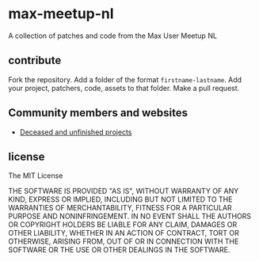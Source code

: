 # max-meetup-nl

A collection of patches and code from the Max User Meetup NL 

## contribute

Fork the repository. Add a folder of the format `firstname-lastname`. Add your project, patchers, code, assets to that folder. Make a pull request.

## Community members and websites

- [Deceased and unfinished projects](http://www.deceasedunfinishedprojects.nl)

## license

The MIT License

THE SOFTWARE IS PROVIDED "AS IS", WITHOUT WARRANTY OF ANY KIND, EXPRESS OR IMPLIED, INCLUDING BUT NOT LIMITED TO THE WARRANTIES OF MERCHANTABILITY, FITNESS FOR A PARTICULAR PURPOSE AND NONINFRINGEMENT. IN NO EVENT SHALL THE AUTHORS OR COPYRIGHT HOLDERS BE LIABLE FOR ANY CLAIM, DAMAGES OR OTHER LIABILITY, WHETHER IN AN ACTION OF CONTRACT, TORT OR OTHERWISE, ARISING FROM, OUT OF OR IN CONNECTION WITH THE SOFTWARE OR THE USE OR OTHER DEALINGS IN THE SOFTWARE.
